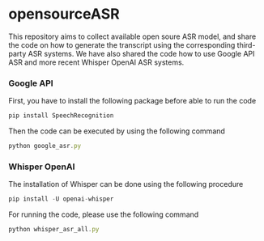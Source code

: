 # opensourceASR

This repository aims to collect available open soure ASR model, and share the code on how to generate the transcript using the corresponding third-party ASR systems. 
We have also shared the code how to use Google API ASR and more recent Whisper OpenAI ASR systems. 

### Google API
First, you have to install the following package before able to run the code
```js
pip install SpeechRecognition
```

Then the code can be executed by using the following command
```js
python google_asr.py
```

### Whisper OpenAI
The installation of Whisper can be done using the following procedure
```js
pip install -U openai-whisper
```

For running the code, please use the following command
```js
python whisper_asr_all.py
```


